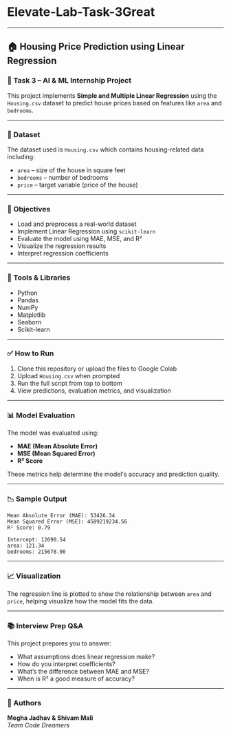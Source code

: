 # Elevate-Lab-Task-3Great
---

## 🏠 Housing Price Prediction using Linear Regression

### 📌 Task 3 – AI & ML Internship Project  
This project implements **Simple and Multiple Linear Regression** using the `Housing.csv` dataset to predict house prices based on features like `area` and `bedrooms`.

---

### 📁 Dataset
The dataset used is `Housing.csv` which contains housing-related data including:

- `area` – size of the house in square feet  
- `bedrooms` – number of bedrooms  
- `price` – target variable (price of the house)

---

### 📌 Objectives

- Load and preprocess a real-world dataset
- Implement Linear Regression using `scikit-learn`
- Evaluate the model using MAE, MSE, and R²
- Visualize the regression results
- Interpret regression coefficients

---

### 🧰 Tools & Libraries

- Python
- Pandas
- NumPy
- Matplotlib
- Seaborn
- Scikit-learn

---

### ✅ How to Run

1. Clone this repository or upload the files to Google Colab
2. Upload `Housing.csv` when prompted
3. Run the full script from top to bottom
4. View predictions, evaluation metrics, and visualization

---

### 📊 Model Evaluation

The model was evaluated using:

- **MAE (Mean Absolute Error)**
- **MSE (Mean Squared Error)**
- **R² Score**

These metrics help determine the model's accuracy and prediction quality.

---

### 📉 Sample Output

```
Mean Absolute Error (MAE): 53426.34
Mean Squared Error (MSE): 4589219234.56
R² Score: 0.79

Intercept: 12690.54
area: 121.34
bedrooms: 215678.90
```

---

### 📈 Visualization

The regression line is plotted to show the relationship between `area` and `price`, helping visualize how the model fits the data.

---

### 📚 Interview Prep Q&A

This project prepares you to answer:
- What assumptions does linear regression make?
- How do you interpret coefficients?
- What’s the difference between MAE and MSE?
- When is R² a good measure of accuracy?

---

### 🚀 Authors

**Megha Jadhav & Shivam Mali**  
*Team Code Dreamers*

